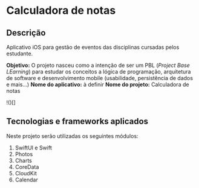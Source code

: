 # Calculadora de notas

## Descrição

Aplicativo iOS para gestão de eventos das disciplinas cursadas pelos estudante.

**Objetivo:** O projeto nasceu como a intenção de ser um PBL (_Project Base LEarning_) para estudar os conceitos a lógica de programação, arquitetura de software e desenvolvimento mobile (usabilidade, persistência de dados e mais...)
**Nome do aplicativo:** à definir
**Nome do projeto:** Calculadora de notas

!()[]


## Tecnologias e frameworks aplicados

Neste projeto serão utilizadas os seguintes módulos:
1. SwiftUI e Swift
2. Photos
3. Charts
4. CoreData
5. CloudKit
6. Calendar

